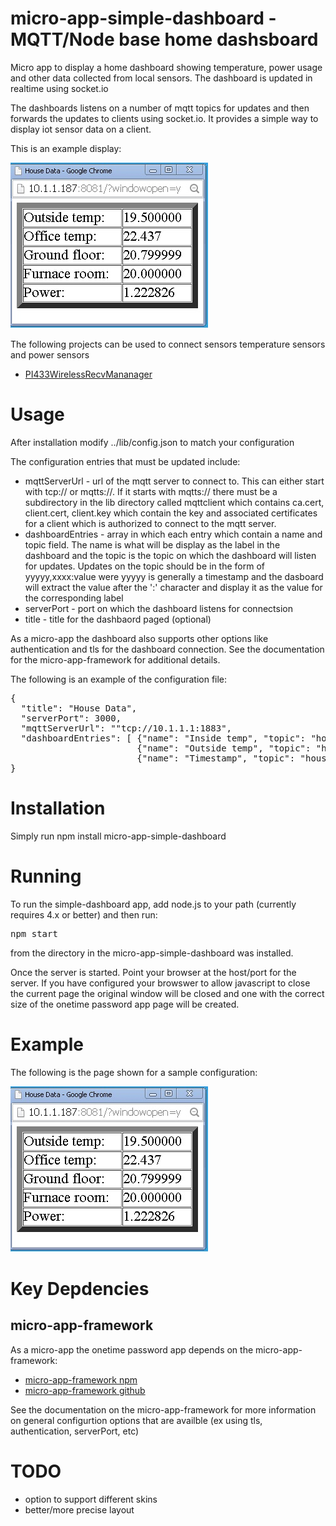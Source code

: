 # micro-app-simple-dashboard - MQTT/Node base home dashsboard

Micro app to display a home dashboard showing temperature, power
usage and other data collected from local sensors. The dashboard is updated
in realtime using socket.io

The dashboards listens on a number of mqtt topics for updates and then
forwards the updates to clients using socket.io.  It provides a simple way
to display iot sensor data on a client.

This is an example display:

![picture of dashboard main window](pictures/dashboard_main_window.jpg?raw=true)

The following projects can be used to connect sensors temperature
sensors and power sensors

* [PI433WirelessRecvMananager](https://github.com/mhdawson/PI433WirelessRecvManager)

# Usage

After installation modify ../lib/config.json to match your configuration

The configuration entries that must be updated include:

* mqttServerUrl - url of the mqtt server to connect to.  This can either start
  with tcp:// or mqtts://. If it starts with mqtts://  there must be a subdirectory
  in the lib directory called mqttclient which contains ca.cert, client.cert,
  client.key which contain the key and associated certificates for a client
  which is authorized to connect to the mqtt server.
* dashboardEntries - array in which each entry  which contain a name and topic field.
  The name is what will be display as the label in the dashboard and the topic
  is the topic on which the dashboard will listen for updates.  Updates on the
  topic should be in the form of yyyyy,xxxx:value were yyyyy is generally a
  timestamp and the dasboard will extract the value after the ':' character and
  display it as the value for the corresponding label
* serverPort - port on which the dashboard listens for connectsion
* title - title for the dashbaord paged (optional)

As a micro-app the dashboard also supports other options like authentication and
tls for the dashboard connection.  See the documentation for the micro-app-framework
for additional details.

The following is an example of the configuration file:

<PRE>
{
  "title": "House Data",
  "serverPort": 3000,
  "mqttServerUrl": ""tcp://10.1.1.1:1883",
  "dashboardEntries": [ {"name": "Inside temp", "topic": "house/temp2"},
                        {"name": "Outside temp", "topic": "house/lacrossTX141/20/temp"},
                        {"name": "Timestamp", "topic": "house/time"} ]
}
</PRE>

# Installation

Simply run npm install micro-app-simple-dashboard

# Running

To run the simple-dashboard app, add node.js to your path (currently requires 4.x or better) and
then run:

<PRE>
npm start
</PRE>

from the directory in the micro-app-simple-dashboard was installed.

Once the server is started. Point your browser at the host/port for the server.
If you have configured your browswer to allow javascript to close the current page
the original window will be closed and one with the correct size of the onetime
password app page will be created.


# Example

The following is the page shown for a sample configuration:

![picture of dashboard main window](pictures/dashboard_main_window.jpg?raw=true)

# Key Depdencies

## micro-app-framework
As a micro-app the onetime password app depends on the micro-app-framework:

* [micro-app-framework npm](https://www.npmjs.com/package/micro-app-framework)
* [micro-app-framework github](https://github.com/mhdawson/micro-app-framework)

See the documentation on the micro-app-framework for more information on general
configurtion options that are availble (ex using tls, authentication, serverPort, etc)

# TODO
* option to support different skins
* better/more precise layout

